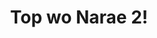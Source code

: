 --- 
title: "Top wo Narae 2!"
publishdate: "2019-5-2T16:48:46+02:00"
src: "https://365manga.net/manga/top-wo-narae-2"
image: "https://data.365manga.net/images/thumbnails/19525-top-wo-narae-2.jpg"
description: "Adaptation of Top Wo Narae 2!/GunBuster 2 From here 'Top wo Nerae 2! Diebuster follows the story of Nono, a country girl who dreams of becoming a space pilot (or to be more precise, 'like Nonoriri,' the meaning of which is revealed as the series progresses) who, due to a chance encounter with an actual space pilot finds herself becoming part of the elite Fraternity. Made up of teenage pilots…"
---